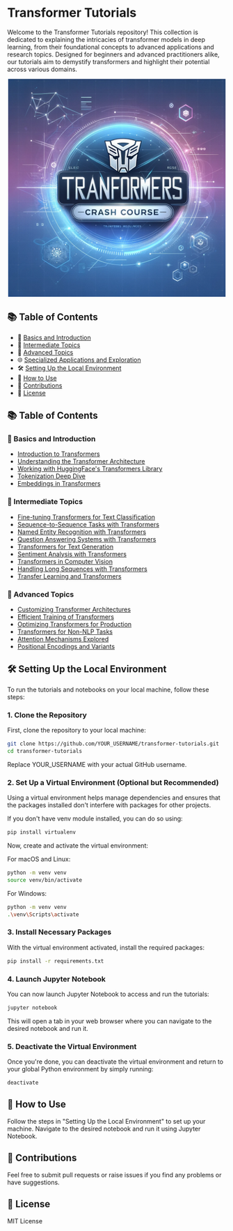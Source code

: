 

# Transformer Tutorials

Welcome to the Transformer Tutorials repository! This collection is dedicated to explaining the intricacies of transformer models in deep learning, from their foundational concepts to advanced applications and research topics. Designed for beginners and advanced practitioners alike, our tutorials aim to demystify transformers and highlight their potential across various domains.

<p align="center">
  <img src="docs/_img/intropage.png" width="500"/>
</p>

## 📚 Table of Contents

- 🌱 [Basics and Introduction](#basics-and-introduction)
- 🚀 [Intermediate Topics](#intermediate-topics)
- 🔬 [Advanced Topics](#advanced-topics)
- 🌐 [Specialized Applications and Exploration](#specialized-applications-and-exploration)
- 🛠 [Setting Up the Local Environment](#setting-up-the-local-environment)
- 🚀 [How to Use](#how-to-use)
- 🤝 [Contributions](#contributions)
- 📜 [License](#license)


## 📚 Table of Contents

### 🌱 Basics and Introduction
- [Introduction to Transformers](./notebooks/01_Introduction_to_Transformers.ipynb)
- [Understanding the Transformer Architecture](./notebooks/02_Understanding_the_Transformer_Architecture.ipynb)
- [Working with HuggingFace's Transformers Library](./notebooks/03_Working_with_HuggingFaces_Transformers_Library.ipynb)
- [Tokenization Deep Dive](./notebooks/04_Tokenization_Deep_Dive.ipynb)
- [Embeddings in Transformers](./notebooks/05_Embeddings_in_Transformers.ipynb)

### 🚀 Intermediate Topics
- [Fine-tuning Transformers for Text Classification](./notebooks/06_Fine_tuning_Transformers_for_Text_Classification.ipynb)
- [Sequence-to-Sequence Tasks with Transformers](./notebooks/07_Sequence_to_Sequence_Tasks_with_Transformers.ipynb)
- [Named Entity Recognition with Transformers](./notebooks/08_Named_Entity_Recognition_with_Transformers.ipynb)
- [Question Answering Systems with Transformers](./notebooks/09_Question_Answering_Systems_with_Transformers.ipynb)
- [Transformers for Text Generation](./notebooks/10_Transformers_for_Text_Generation.ipynb)
- [Sentiment Analysis with Transformers](./notebooks/11_Sentiment_Analysis_with_Transformers.ipynb)
- [Transformers in Computer Vision](./notebooks/12_Transformers_in_Computer_Vision.ipynb)
- [Handling Long Sequences with Transformers](./notebooks/13_Handling_Long_Sequences_with_Transformers.ipynb)
- [Transfer Learning and Transformers](./notebooks/14_Transfer_Learning_and_Transformers.ipynb)

### 🔬 Advanced Topics
- [Customizing Transformer Architectures](./notebooks/15_Customizing_Transformer_Architectures.ipynb)
- [Efficient Training of Transformers](./notebooks/16_Efficient_Training_of_Transformers.ipynb)
- [Optimizing Transformers for Production](./notebooks/17_Optimizing_Transformers_for_Production.ipynb)
- [Transformers for Non-NLP Tasks](./notebooks/18_Transformers_for_Non_NLP_Tasks.ipynb)
- [Attention Mechanisms Explored](./notebooks/19_Attention_Mechanisms_Explored.ipynb)
- [Positional Encodings and Variants](./notebooks/20_Positional_Encodings_and_Variants.ipynb)


<!-- 
## 📚 Table of Contents

### 🔬 Advanced Topics
- [x] [Regularization Techniques for Transformers](./notebooks/21_Regularization_Techniques_for_Transformers.ipynb)
- [ ] [Multi-modal Transformers](./notebooks/22_Multi-modal_Transformers.ipynb)
- [ ] [Transformer Variants and Evolutions](./notebooks/23_Transformer_Variants_and_Evolutions.ipynb)
- [ ] [Knowledge Distillation in Transformers](./notebooks/24_Knowledge_Distillation_in_Transformers.ipynb)
- [ ] [Zero and Few-shot Learning with Transformers](./notebooks/25_Zero_and_Few-shot_Learning_with_Transformers.ipynb)

### 🌐 Specialized Applications and Exploration
- [ ] [Transformers in Bioinformatics](./notebooks/26_Transformers_in_Bioinformatics.ipynb)
- [ ] [Transformers in Finance](./notebooks/27_Transformers_in_Finance.ipynb)
- [ ] [Attention Visualization](./notebooks/28_Attention_Visualization.ipynb)
- [ ] [Bias, Ethics, and Fairness in Transformer Models](./notebooks/29_Bias_Ethics_and_Fairness_in_Transformer_Models.ipynb)
- [ ] [Large Scale Training of Transformers](./notebooks/30_Large_Scale_Training_of_Transformers.ipynb)
- [ ] [Reinforcement Learning with Transformers](./notebooks/31_Reinforcement_Learning_with_Transformers.ipynb)
- [ ] [Transformers for Audio](./notebooks/32_Transformers_for_Audio.ipynb)
- [ ] [Knowledge Graphs and Transformers](./notebooks/33_Knowledge_Graphs_and_Transformers.ipynb)
- [ ] [Transformers in Healthcare](./notebooks/34_Transformers_in_Healthcare.ipynb)
- [ ] [Multilingual and Cross-lingual Transformers](./notebooks/35_Multilingual_and_Cross-lingual_Transformers.ipynb)
- [ ] [Adversarial Attacks on Transformers](./notebooks/36_Adversarial_Attacks_on_Transformers.ipynb)
- [ ] [Real-time Applications of Transformers](./notebooks/37_Real-time_Applications_of_Transformers.ipynb)
- [ ] [Transformers for the Web](./notebooks/38_Transformers_for_the_Web.ipynb)
- [ ] [Generative Art with Transformers](./notebooks/39_Generative_Art_with_Transformers.ipynb)
- [ ] [Future of Transformers](./notebooks/40_Future_of_Transformers.ipynb)
-->


## 🛠 Setting Up the Local Environment

To run the tutorials and notebooks on your local machine, follow these steps:

### 1. Clone the Repository

First, clone the repository to your local machine:

```bash
git clone https://github.com/YOUR_USERNAME/transformer-tutorials.git
cd transformer-tutorials
```

Replace YOUR_USERNAME with your actual GitHub username.


### 2. Set Up a Virtual Environment (Optional but Recommended)
Using a virtual environment helps manage dependencies and ensures that the packages installed don't interfere with packages for other projects.

If you don't have venv module installed, you can do so using:

```bash
pip install virtualenv
```

Now, create and activate the virtual environment:

For macOS and Linux:

```bash
python -m venv venv
source venv/bin/activate
```

For Windows:

```bash
python -m venv venv
.\venv\Scripts\activate
```

### 3. Install Necessary Packages
With the virtual environment activated, install the required packages:

```bash
pip install -r requirements.txt
```

### 4. Launch Jupyter Notebook
You can now launch Jupyter Notebook to access and run the tutorials:

```bash
jupyter notebook
```

This will open a tab in your web browser where you can navigate to the desired notebook and run it.

### 5. Deactivate the Virtual Environment
Once you're done, you can deactivate the virtual environment and return to your global Python environment by simply running:

```bash
deactivate
```

## 🚀 How to Use
Follow the steps in "Setting Up the Local Environment" to set up your machine.
Navigate to the desired notebook and run it using Jupyter Notebook.

## 🤝 Contributions
Feel free to submit pull requests or raise issues if you find any problems or have suggestions.

## 📜 License
MIT License
